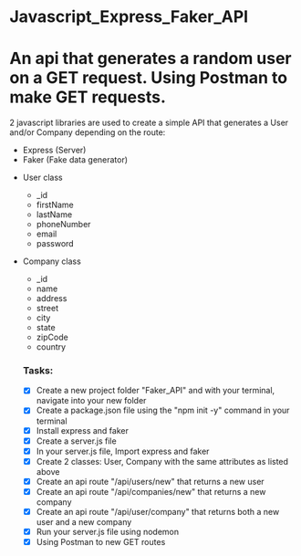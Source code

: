   # Javascript_Express_Faker_API
<h1>An api that generates a random user on a GET request. Using Postman to make GET requests.</h1>

2 javascript libraries are used to create a simple API that generates a User and/or Company depending on the route:

 - Express (Server)
 - Faker (Fake data generator)
 
 
 * User class
    * _id
    * firstName
    * lastName
    * phoneNumber
    * email
    * password
 
* Company class
  * _id
  * name
  * address
  * street
  * city
  * state
  * zipCode
  * country
  
  <h3>Tasks:</h3>
  
  - [x] Create a new project folder "Faker_API" and with your terminal, navigate into your new folder
  - [x] Create a package.json file using the "npm init -y" command in your terminal
  - [x] Install express and faker
  - [x] Create a server.js file
  - [x] In your server.js file, Import express and faker
  - [x] Create 2 classes: User, Company with the same attributes as listed above
  - [x] Create an api route "/api/users/new" that returns a new user
  - [x] Create an api route "/api/companies/new" that returns a new company
  - [x] Create an api route "/api/user/company" that returns both a new user and a new company
  - [x] Run your server.js file using nodemon
  - [x] Using Postman to new GET routes
